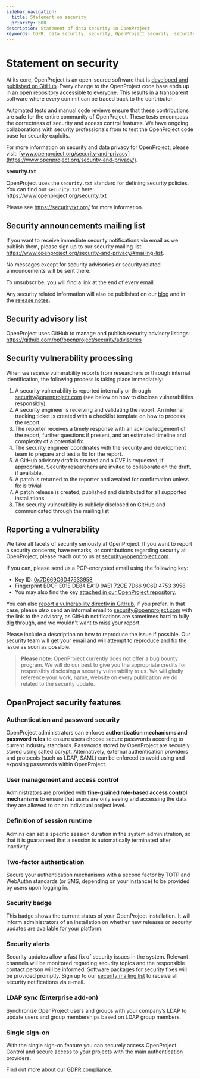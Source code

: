 ```yaml
---
sidebar_navigation:
  title: Statement on security
  priority: 600
description: Statement of data security in OpenProject
keywords: GDPR, data security, security, OpenProject security, security alerts, single sign-on, password security, mailing list
---
```


# Statement on security

At its core, OpenProject is an open-source software that is [developed and published on GitHub](https://github.com/opf/openproject). Every change to the OpenProject code base ends up in an open repository accessible to everyone. This results in a transparent software where every commit can be traced back to the contributor.

Automated tests and manual code reviews ensure that these contributions are safe for the entire community of OpenProject. These tests encompass the correctness of security and access control features. We have ongoing collaborations with security professionals from to test the OpenProject code base for security exploits.

For more information on security and data privacy for OpenProject, please visit: [www.openproject.org/security-and-privacy](https://www.openproject.org/security-and-privacy/).

**security.txt**

OpenProject uses the `security.txt` standard for defining security policies.
You can find our `security.txt` here: https://www.openproject.org/security.txt

Please see https://securitytxt.org/ for more information.

## Security announcements mailing list

If you want to receive immediate security notifications via email as we publish them, please sign up to our security mailing list: https://www.openproject.org/security-and-privacy/#mailing-list.

No messages except for security advisories or security related announcements will be sent there.

To unsubscribe, you will find a link at the end of every email.

Any security related information will also be published on our [blog](https://www.openproject.org/blog/) and in the [release notes](../../release-notes/).

## Security advisory list

OpenProject uses GitHub to manage and publish security advisory listings: https://github.com/opf/openproject/security/advisories

## Security vulnerability processing

When we receive vulnerability reports from researchers or through internal identification, the following process is taking place immediately:

1. A security vulnerability is reported internally or through security@openproject.com (see below on how to disclose vulnerabilities responsibly).
2. A security engineer is receiving and validating the report. An internal tracking ticket is created with a checklist template on how to process the report.
3. The reporter receives a timely response with an acknowledgement of the report, further questions if present, and an estimated timeline and complexity of a potential fix.
4. The security engineer coordinates with the security and development team to prepare and test a fix for the report.
5. A GitHub advisory draft is created and a CVE is requested, if appropriate. Security researchers are invited to collaborate on the draft, if available.
6. A patch is returned to the reporter and awaited for confirmation unless fix is trivial
7. A patch release is created, published and distributed for all supported installations
8. The security vulnerability is publicly disclosed on GitHub and communicated through the mailing list

## Reporting a vulnerability

We take all facets of security seriously at OpenProject. If you want to report a security concerns, have remarks, or contributions regarding security at OpenProject, please reach out to us at [security@openproject.com](mailto:security@openproject.com).

If you can, please send us a PGP-encrypted email using the following key:

- Key ID: [0x7D669C6D47533958](https://keys.openpgp.org/vks/v1/by-fingerprint/BDCFE01EDE84EA199AE172CE7D669C6D47533958),
- Fingerprint BDCF E01E DE84 EA19 9AE1 72CE 7D66 9C6D 4753 3958
- You may also find the key [attached in our OpenProject repository.](security-at-openproject.com.asc)

You can also [report a vulnerability directly in GitHub](https://github.com/opf/openproject/security/advisories/new), if you prefer.  In that case, please _also_ send an informal email to [security@openproject.com](mailto:security@openproject.com) with the link to the advisory, as GitHub notifications are sometimes hard to fully dig through, and we wouldn't want to miss your report.

Please include a description on how to reproduce the issue if possible. Our security team will get your email and will attempt to reproduce and fix the issue as soon as possible.

> **Please note:** OpenProject currently does not offer a bug bounty program. We will do our best to give you the appropriate credits for responsibly disclosing a security vulnerability to us. We will gladly reference your work, name, website on every publication we do related to the security update.

## OpenProject security features

### Authentication and password security

OpenProject administrators can enforce **authentication mechanisms and password rules** to ensure users choose secure passwords according to current industry standards. Passwords stored by OpenProject are securely stored using salted bcrypt. Alternatively, external authentication providers and protocols (such as LDAP, SAML) can be enforced to avoid using and exposing passwords within OpenProject.

### User management and access control

Administrators are provided with **fine-grained role-based access control mechanisms** to ensure that users are only seeing and accessing the data they are allowed to on an individual project level.

### Definition of session runtime

Admins can set a specific session duration in the system administration, so that it is guaranteed that a session is automatically terminated after inactivity.

### Two-factor authentication

Secure your authentication mechanisms with a second factor by TOTP and WebAuthn standards (or SMS, depending on your instance) to be provided by users upon logging in.

### Security badge

This badge shows the current status of your OpenProject installation. It will inform administrators of an installation on whether new releases or security updates are available for your platform.

### Security alerts

Security updates allow a fast fix of security issues in the system. Relevant channels will be monitored regarding security topics and the responsible contact person will be informed. Software packages for security fixes will be provided promptly. Sign up to our [security mailing list](#security-announcements-mailing-list) to receive all security notifications via e-mail.

### LDAP sync (Enterprise add-on)

Synchronize OpenProject users and groups with your company’s LDAP to update users and group memberships based on LDAP group members.

### Single sign-on

With the single sign-on feature you can securely access OpenProject. Control and secure access to your projects with the main authentication providers.

Find out more about our [GDPR compliance](../../enterprise-guide/enterprise-cloud-guide/gdpr-compliance/).
